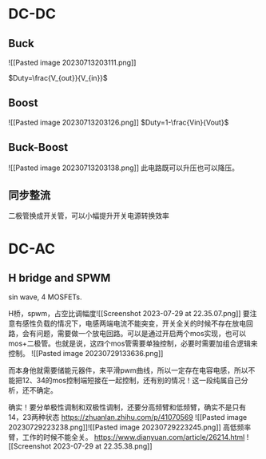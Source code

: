 # DC-DC

## Buck
![[Pasted image 20230713203111.png]]

$Duty=\frac{V_{out}}{V_{in}}$

## Boost
![[Pasted image 20230713203126.png]]
$Duty=1-\frac{Vin}{Vout}$

## Buck-Boost
![[Pasted image 20230713203138.png]]
此电路既可以升压也可以降压。

## 同步整流
二极管换成开关管，可以小幅提升开关电源转换效率

# DC-AC

## H bridge and SPWM
sin wave, 4 MOSFETs.

H桥，spwm，占空比调幅度![[Screenshot 2023-07-29 at 22.35.07.png]]
要注意有感性负载的情况下，电感两端电流不能突变，开关全关的时候不存在放电回路，会有问题，需要做一个放电回路。可以是通过开启两个mos实现，也可以mos+二极管。也就是说，这四个mos管需要单独控制，必要时需要加组合逻辑来控制。
![[Pasted image 20230729133636.png]]

而本身他就需要储能元器件，来平滑pwm曲线，所以一定存在电容电感，所以不能把12、34的mos控制端短接在一起控制，还有别的情况！这一段纯属自己分析，还不确定。

确实！要分单极性调制和双极性调制，还要分高频臂和低频臂，确实不是只有14，23两种状态 https://zhuanlan.zhihu.com/p/41070569
![[Pasted image 20230729223238.png]]![[Pasted image 20230729223245.png]]
高低频率臂，工作的时候不能全关。  https://www.dianyuan.com/article/26214.html
![[Screenshot 2023-07-29 at 22.35.38.png]]